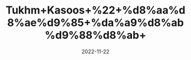 ---
title: 'Tukhm+Kasoos+%22+%d8%aa%d8%ae%d9%85+%da%a9%d8%ab%d9%88%d8%ab+'
date: '2022-11-22' 
metatag: '' 
inventory: '0' 
draft: false 
# meta description 
shortDescripton: '+Dodder+Seeds+%22+Dodder+contains+chemicals+that+act+like+antioxidants.+These+chemicals+might+help+to+slow+the+growth+of+cancer+cells%2c+and+improve+the+health+of+the+liver%2c+the+kidneys%2c+and+the+nervous+system.'
description: 'Seed+%d8%aa%d8%ae%d9%85++%d8%a8%db%8c%d8%ac'
longdescription: ''
tags: ''
brand: ''
subCategory: ''
unit: '10 gm-Pk'
sellCount: '0'
featured: True
# product Price
price: '30.0'
# Product Short Description
shortDescription: '+Dodder+Seeds+%22+Dodder+contains+chemicals+that+act+like+antioxidants.+These+chemicals+might+help+to+slow+the+growth+of+cancer+cells%2c+and+improve+the+health+of+the+liver%2c+the+kidneys%2c+and+the+nervous+system.'
productID: '71DA6A5C-9C24-ED11-9968-005056B3A416'
type: 'products'
category: 'Seed+%d8%aa%d8%ae%d9%85++%d8%a8%db%8c%d8%ac' 
thumnailproduct: 'https://eraconnect.blob.core.windows.net/product-images/aminsaddiquidawakhana/71DA6A5C-9C24-ED11-9968-005056B3A416.webp' 
images:
  - image: 'https://eraconnect.blob.core.windows.net/product-images/aminsaddiquidawakhana/71DA6A5C-9C24-ED11-9968-005056B3A416.webp'  
Variants:
---